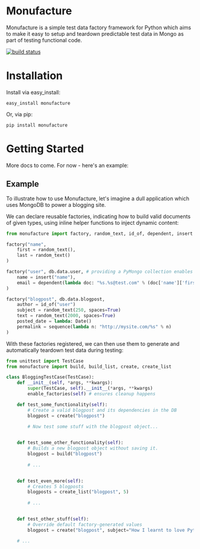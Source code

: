 # Monufacture

Monufacture is a simple test data factory framework for Python which aims to make it easy to setup and teardown predictable test data in Mongo as part of testing functional code. 

[![build status](https://travis-ci.org/tleach/monufacture.png?branch=master "Build status")](https://travis-ci.org/tleach/monufacture)

# Installation

Install via easy_install:
```
easy_install monufacture
```
Or, via pip:
```
pip install monufacture
```

# Getting Started

More docs to come. For now - here's an example:

## Example

To illustrate how to use Monufacture, let's imagine a dull application which uses MongoDB to power a blogging site. 

We can declare reusable factories, indicating how to build valid documents of given types, using inline helper functions to inject dynamic content:

```python
from monufacture import factory, random_text, id_of, dependent, insert

factory("name", 
    first = random_text(),
    last = random_text()    
)

factory("user", db.data.user, # providing a PyMongo collection enables saving
    name = insert("name"),
    email = dependent(lambda doc: "%s.%s@test.com" % (doc['name']['first'], doc['name']['last']))
)

factory("blogpost", db.data.blogpost, 
    author = id_of("user")
    subject = random_text(250, spaces=True)
    text = random_text(2000, spaces=True)
    posted_date = lambda: Date()
    permalink = sequence(lambda n: "http://mysite.com/%s" % n)
)
```

With these factories registered, we can then use them to generate and automatically teardown test data during testing:

```python
from unittest import TestCase
from monufacture import build, build_list, create, create_list

class BloggingTestCase(TestCase):
    def __init__(self, *args, **kwargs):
        super(TestCase, self).__init__(*args, **kwargs)
        enable_factories(self) # ensures cleanup happens

    def test_some_functionality(self):
        # Create a valid blogpost and its dependencies in the DB
        blogpost = create("blogpost") 
        
        # Now test some stuff with the blogpost object...


    def test_some_other_functionality(self):
        # Builds a new blogpost object without saving it.
        blogpost = build("blogpost") 
        
        # ...


    def test_even_more(self):
        # Creates 5 blogposts
        blogposts = create_list("blogpost", 5)
        
        # ...


    def test_other_stuff(self):
        # Override default factory-generated values
        blogpost = create("blogpost", subject="How I learnt to love Python")

    # ...
```